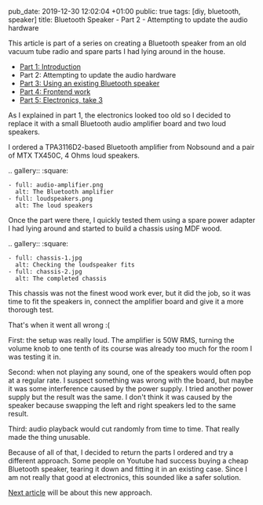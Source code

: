 pub_date: 2019-12-30 12:02:04 +01:00
public: true
tags: [diy, bluetooth, speaker]
title: Bluetooth Speaker - Part 2 - Attempting to update the audio hardware

This article is part of a series on creating a Bluetooth speaker from an old vacuum tube radio and spare parts I had lying around in the house.

- [Part 1: Introduction][part1]
- Part 2: Attempting to update the audio hardware
- [Part 3: Using an existing Bluetooth speaker][part3]
- [Part 4: Frontend work][part4]
- [Part 5: Electronics, take 3][part5]

[part1]: /2019/bluetooth-speaker-part-1-introduction
[part3]: /2020/bluetooth-speaker-part-3-using-an-existing-bluetooth-speaker
[part4]: /2020/bluetooth-speaker-part-4-frontend-work
[part5]: /2020/bluetooth-speaker-part-5-electronics-take-3

As I explained in part 1, the electronics looked too old so I decided to replace it with a small Bluetooth audio amplifier board and two loud speakers.

I ordered a TPA3116D2-based Bluetooth amplifier from Nobsound and a pair of MTX TX450C, 4 Ohms loud speakers.

.. gallery::
    :square:

    - full: audio-amplifier.png
      alt: The Bluetooth amplifier
    - full: loudspeakers.png
      alt: The loud speakers

<!-- break -->

Once the part were there, I quickly tested them using a spare power adapter I had lying around and started to build a chassis using MDF wood.

.. gallery::
    :square:

    - full: chassis-1.jpg
      alt: Checking the loudspeaker fits
    - full: chassis-2.jpg
      alt: The completed chassis

This chassis was not the finest wood work ever, but it did the job, so it was time to fit the speakers in, connect the amplifier board and give it a more thorough test.

That's when it went all wrong :(

First: the setup was really loud. The amplifier is 50W RMS, turning the volume knob to one tenth of its course was already too much for the room I was testing it in.

Second: when not playing any sound, one of the speakers would often pop at a regular rate. I suspect something was wrong with the board, but maybe it was some interference caused by the power supply. I tried another power supply but the result was the same. I don't think it was caused by the speaker because swapping the left and right speakers led to the same result.

Third: audio playback would cut randomly from time to time. That really made the thing unusable.

Because of all of that, I decided to return the parts I ordered and try a different approach. Some people on Youtube had success buying a cheap Bluetooth speaker, tearing it down and fitting it in an existing case. Since I am not really that good at electronics, this sounded like a safer solution.

[Next article][part3] will be about this new approach.
